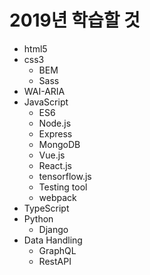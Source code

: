 # 2019년 학습할 것

* html5
* css3
  * BEM
  * Sass
* WAI-ARIA
* JavaScript
  * ES6
  * Node.js
  * Express
  * MongoDB
  * Vue.js
  * React.js
  * tensorflow.js
  * Testing tool
  * webpack
* TypeScript
* Python
  * Django
* Data Handling
  * GraphQL
  * RestAPI

